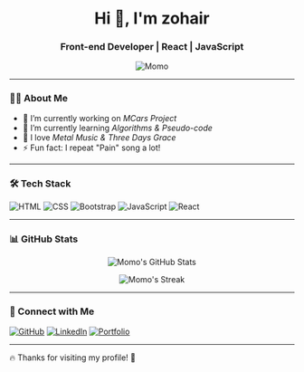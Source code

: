 <h1 align="center">Hi 👋, I'm zohair</h1>
<h3 align="center">Front-end Developer | React | JavaScript</h3>

<p align="center">
  <img src="https://komarev.com/ghpvc/?username=Momo&label=Profile%20Views&color=0e75b6&style=flat" alt="Momo" />
</p>

---

### 👨‍💻 About Me  
- 🔭 I’m currently working on *MCars Project*  
- 🌱 I’m currently learning *Algorithms & Pseudo-code*  
- 🎸 I love *Metal Music & Three Days Grace*  
- ⚡ Fun fact: I repeat "Pain" song a lot!  

---

### 🛠 Tech Stack  
![HTML](https://img.shields.io/badge/HTML5-%23E34F26.svg?style=for-the-badge&logo=html5&logoColor=white)
![CSS](https://img.shields.io/badge/CSS3-%231572B6.svg?style=for-the-badge&logo=css3&logoColor=white)
![Bootstrap](https://img.shields.io/badge/Bootstrap-%237952B3.svg?style=for-the-badge&logo=bootstrap&logoColor=white)
![JavaScript](https://img.shields.io/badge/JavaScript-%23F7DF1E.svg?style=for-the-badge&logo=javascript&logoColor=black)
![React](https://img.shields.io/badge/React-%2361DAFB.svg?style=for-the-badge&logo=react&logoColor=black)

---

### 📊 GitHub Stats  
<p align="center">
  <img src="https://github-readme-stats.vercel.app/api?username=Momo&show_icons=true&theme=radical" alt="Momo's GitHub Stats" />
</p>

<p align="center">
  <img src="https://github-readme-streak-stats.herokuapp.com/?user=Momo&theme=dark" alt="Momo's Streak" />
</p>

---

### 🔗 Connect with Me  
[![GitHub](https://img.shields.io/badge/GitHub-%2312100E.svg?style=for-the-badge&logo=github&logoColor=white)](https://github.com/Momo)
[![LinkedIn](https://img.shields.io/badge/LinkedIn-%230077B5.svg?style=for-the-badge&logo=linkedin&logoColor=white)](https://linkedin.com/in/your-profile)
[![Portfolio](https://img.shields.io/badge/Portfolio-%2312100E.svg?style=for-the-badge&logo=firefox&logoColor=white)](https://your-portfolio.com)

---

🔥 Thanks for visiting my profile! 🚀

